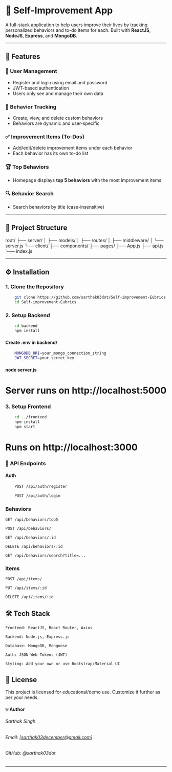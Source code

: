 # 🧠 Self-Improvement App

A full-stack application to help users improve their lives by tracking personalized behaviors and to-do items for each. Built with **ReactJS**, **NodeJS**, **Express**, and **MongoDB**.

---

## 🚀 Features

### 🔐 User Management
- Register and login using email and password
- JWT-based authentication
- Users only see and manage their own data

### 🧭 Behavior Tracking
- Create, view, and delete custom behaviors
- Behaviors are dynamic and user-specific

### ✅ Improvement Items (To-Dos)
- Add/edit/delete improvement items under each behavior
- Each behavior has its own to-do list

### 🏆 Top Behaviors
- Homepage displays **top 5 behaviors** with the most improvement items

### 🔍 Behavior Search
- Search behaviors by title (case-insensitive)

---

## 📁 Project Structure

root/
├── server/
│ ├── models/
│ ├── routes/
│ ├── middleware/
│ └── server.js
└── client/
├── components/
├── pages/
├── App.js
├── api.js
└── index.js


---

## ⚙️ Installation

### 1. Clone the Repository
```bash
    git clone https://github.com/sarthak03dot/Self-improvement-Eubrics.git
    cd Self-improvement-Eubrics
```

### 2. Setup Backend
```bash
    cd backend
    npm install
```

####  Create .env in backend/
```bash
    MONGODB_URI=your_mongo_connection_string
    JWT_SECRET=your_secret_key
```

#### node server.js
# Server runs on http://localhost:5000

### 3. Setup Frontend
```bash
    cd ../frontend
    npm install
    npm start
```

# Runs on http://localhost:3000

 ### 🔐 API Endpoints
#### Auth
```bash
    POST /api/auth/register

    POST /api/auth/login
```
### Behaviors

    GET /api/behaviors/top5

    POST /api/behaviors/

    GET /api/behaviors/:id

    DELETE /api/behaviors/:id

    GET /api/behaviors/search?title=...

### Items

    POST /api/items/

    PUT /api/items/:id

    DELETE /api/items/:id

## 🛠️ Tech Stack

    Frontend: ReactJS, React Router, Axios

    Backend: Node.js, Express.js

    Database: MongoDB, Mongoose

    Auth: JSON Web Tokens (JWT)

    Styling: Add your own or use Bootstrap/Material UI

## 📄 License

This project is licensed for educational/demo use. Customize it further as per your needs.
#### 💡 Author

######  Sarthak Singh
###### Email: [sarthak03december@gmail.com]
###### GitHub: @sarthak03dot


---

